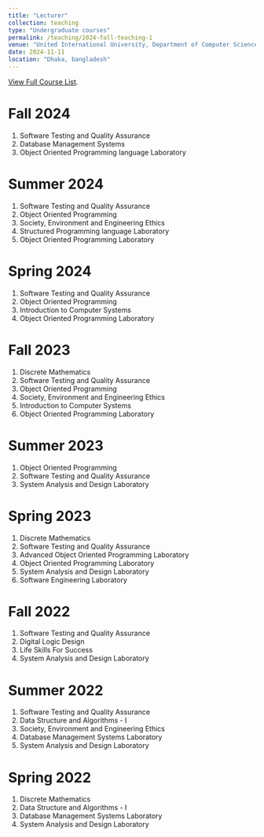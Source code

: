 ```yaml
---
title: "Lecturer"
collection: teaching
type: "Undergraduate courses"
permalink: /teaching/2024-fall-teaching-1
venue: "United International University, Department of Computer Science & Engineering"
date: 2024-11-11
location: "Dhaka, bangladesh"
---
```

<a id="raw-url" href="https://mahim05078.github.io/teaching/2024-fall-teaching-1">View Full Course List</a>.

Fall 2024
======
  1. Software Testing and Quality Assurance
  2. Database Management Systems
  3. Object Oriented Programming language Laboratory


Summer 2024
======
  1. Software Testing and Quality Assurance
  2. Object Oriented Programming
  3. Society, Environment and Engineering Ethics
  4. Structured Programming language Laboratory
  5. Object Oriented Programming Laboratory

Spring 2024
======
  1. Software Testing and Quality Assurance
  2. Object Oriented Programming
  3. Introduction to Computer Systems
  4. Object Oriented Programming Laboratory

Fall 2023
======
  1. Discrete Mathematics
  2. Software Testing and Quality Assurance
  3. Object Oriented Programming
  4. Society, Environment and Engineering Ethics
  5. Introduction to Computer Systems
  6. Object Oriented Programming Laboratory


Summer 2023
======
  1. Object Oriented Programming
  2. Software Testing and Quality Assurance
  3. System Analysis and Design Laboratory

Spring 2023
======
  1. Discrete Mathematics
  2. Software Testing and Quality Assurance
  3. Advanced Object Oriented Programming Laboratory
  4. Object Oriented Programming Laboratory
  5. System Analysis and Design Laboratory
  6. Software Engineering Laboratory


Fall 2022
======
  1. Software Testing and Quality Assurance
  2. Digital Logic Design
  3. Life Skills For Success
  4. System Analysis and Design Laboratory


Summer 2022
======
  1. Software Testing and Quality Assurance
  2. Data Structure and Algorithms - I
  3. Society, Environment and Engineering Ethics
  4. Database Management Systems Laboratory
  5. System Analysis and Design Laboratory

Spring 2022
======
  1. Discrete Mathematics
  2. Data Structure and Algorithms - I
  3. Database Management Systems Laboratory
  4. System Analysis and Design Laboratory
